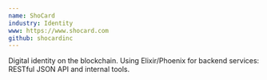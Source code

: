 ```yaml
---
name: ShoCard
industry: Identity
www: https://www.shocard.com
github: shocardinc
---
```

Digital identity on the blockchain. Using Elixir/Phoenix for backend services: RESTful JSON API and internal tools.
